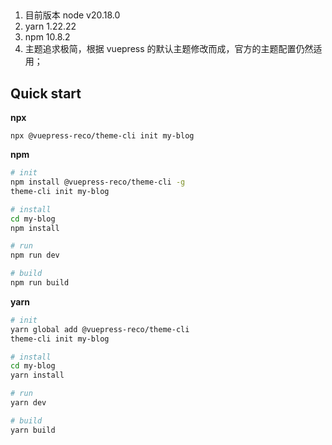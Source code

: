 

## 

1. 目前版本 node v20.18.0
2. yarn 1.22.22
3. npm 10.8.2
4. 主题追求极简，根据 vuepress 的默认主题修改而成，官方的主题配置仍然适用；

## Quick start

**npx**

```
npx @vuepress-reco/theme-cli init my-blog
```

**npm**

```bash
# init
npm install @vuepress-reco/theme-cli -g
theme-cli init my-blog

# install
cd my-blog
npm install

# run
npm run dev

# build
npm run build
```

**yarn**

```bash
# init
yarn global add @vuepress-reco/theme-cli
theme-cli init my-blog

# install
cd my-blog
yarn install

# run
yarn dev

# build
yarn build
```









